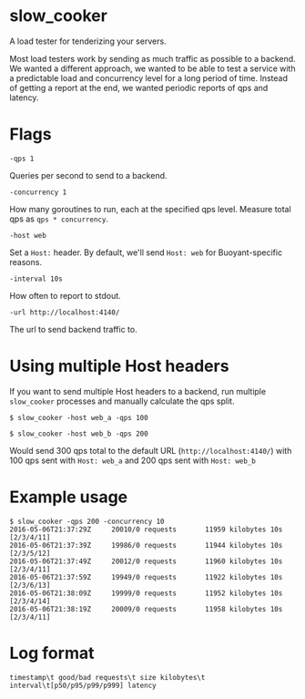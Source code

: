 # slow_cooker
A load tester for tenderizing your servers.

Most load testers work by sending as much traffic as possible to a
backend. We wanted a different approach, we wanted to be able to test
a service with a predictable load and concurrency level for a long
period of time. Instead of getting a report at the end, we wanted
periodic reports of qps and latency.

# Flags

```-qps 1```

Queries per second to send to a backend.

`-concurrency 1`

How many goroutines to run, each at the specified qps level. Measure
total qps as `qps * concurrency`.

`-host web`

Set a `Host:` header. By default, we'll send `Host: web` for
Buoyant-specific reasons.

`-interval 10s`

How often to report to stdout.

`-url http://localhost:4140/`

The url to send backend traffic to.

# Using multiple Host headers

If you want to send multiple Host headers to a backend, run multiple
`slow_cooker` processes and manually calculate the qps split.

```$ slow_cooker -host web_a -qps 100```

```$ slow_cooker -host web_b -qps 200```

Would send 300 qps total to the default URL (`http://localhost:4140/`)
with 100 qps sent with `Host: web_a` and 200 qps sent with `Host: web_b`

# Example usage

```
$ slow_cooker -qps 200 -concurrency 10
2016-05-06T21:37:29Z     20010/0 requests       11959 kilobytes 10s [2/3/4/11]
2016-05-06T21:37:39Z     19986/0 requests       11944 kilobytes 10s [2/3/5/12]
2016-05-06T21:37:49Z     20012/0 requests       11960 kilobytes 10s [2/3/4/11]
2016-05-06T21:37:59Z     19949/0 requests       11922 kilobytes 10s [2/3/6/13]
2016-05-06T21:38:09Z     19999/0 requests       11952 kilobytes 10s [2/3/4/14]
2016-05-06T21:38:19Z     20009/0 requests       11958 kilobytes 10s [2/3/4/11]
```

# Log format

```
timestamp\t good/bad requests\t size kilobytes\t interval\t[p50/p95/p99/p999] latency
```

